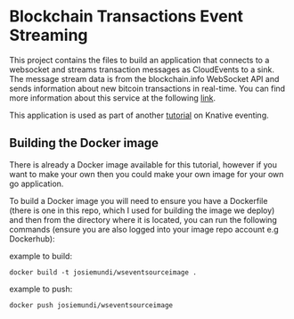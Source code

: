 # Blockchain Transactions Event Streaming
This project contains the files to build an application that connects to a websocket and streams transaction messages as CloudEvents to a sink. The message stream data is from the blockchain.info WebSocket API and sends information about new bitcoin transactions in real-time. You can find more information about this service at the following [link](https://www.blockchain.com/api/api_websocket).

This application is used as part of another [tutorial](https://github.com/josiemundi/knative-web-event-display) on Knative eventing.

## Building the Docker image

There is already a Docker image available for this tutorial, however if you want to make your own then you could make your own image for your own go application. 

To build a Docker image you will need to ensure you have a Dockerfile (there is one in this repo, which I used for building the image we deploy) and then from the directory where it is located, you can run the following commands (ensure you are also logged into your image repo account e.g Dockerhub):

example to build:

```docker build -t josiemundi/wseventsourceimage .```

example to push: 

```docker push josiemundi/wseventsourceimage```



 
